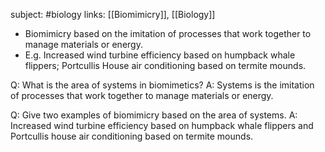subject: #biology
links: [[Biomimicry]], [[Biology]]
- Biomimicry based on the imitation of processes that work together to manage materials or energy.
- E.g. Increased wind turbine efficiency based on humpback whale flippers; Portcullis House air conditioning based on termite mounds.

Q: What is the area of systems in biomimetics?
A: Systems is the imitation of processes that work together to manage materials or energy. 
<!--ID: 1623103366532-->



Q: Give two examples of biomimicry based on the area of systems.
A: Increased wind turbine efficiency based on humpback whale flippers and Portcullis house air conditioning based on termite mounds.
<!--ID: 1623103366602-->




